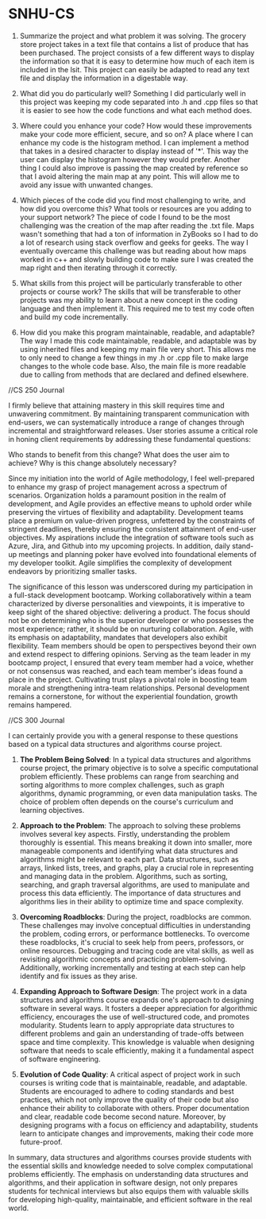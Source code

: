 # SNHU-CS
1. Summarize the project and what problem it was solving.
    The grocery store project takes in a text file that contains a list of produce that has been purchased. The project consists of a few different ways to display the information so that it is easy to determine how much of each item is included in the lsit. This project can easily be adapted to read any text file and display the information in a digestable way.
   
2. What did you do particularly well?
    Something I did particularly well in this project was keeping my code separated into .h and .cpp files so that it is easier to see how the code functions and what each method does.

3. Where could you enhance your code? How would these improvements make your code more efficient, secure, and so on?
     A place where I can enhance my code is the histogram method. I can implement a method that takes in a desired character to display instead of '*'. This way the user can display the histogram however they would prefer. Another thing I could also improve is passing the map created by reference so that I avoid altering the main map at any point. This will allow me to avoid any issue with unwanted changes.

4. Which pieces of the code did you find most challenging to write, and how did you overcome this? What tools or resources are you adding to your support network?
     The piece of code I found to be the most challenging was the creation of the map after reading the .txt file. Maps wasn't something that had a ton of information in ZyBooks so I had to do a lot of research using stack overflow and geeks for geeks. The way I eventually overcame this challenge was but reading about how maps worked in c++ and slowly building code to make sure I was created the map right and then iterating through it correctly.

5. What skills from this project will be particularly transferable to other projects or course work?
     The skills that will be transferable to other projects was my ability to learn about a new concept in the coding language and then implement it. This required me to test my code often and build my code incrementally.

6. How did you make this program maintainable, readable, and adaptable?
     The way I made this code maintainable, readable, and adaptable was by using inherited files and keeping my main file very short. This allows me to only need to change a few things in my .h or .cpp file to make large changes to the whole code base. Also, the main file is more readable due to calling from methods that are declared and defined elsewhere. 
  
//CS 250 Journal

I firmly believe that attaining mastery in this skill requires time and unwavering commitment. By maintaining transparent communication with end-users, we can systematically introduce a range of changes through incremental and straightforward releases. User stories assume a critical role in honing client requirements by addressing these fundamental questions:

Who stands to benefit from this change?
What does the user aim to achieve?
Why is this change absolutely necessary?

Since my initiation into the world of Agile methodology, I feel well-prepared to enhance my grasp of project management across a spectrum of scenarios. Organization holds a paramount position in the realm of development, and Agile provides an effective means to uphold order while preserving the virtues of flexibility and adaptability. Development teams place a premium on value-driven progress, unfettered by the constraints of stringent deadlines, thereby ensuring the consistent attainment of end-user objectives. My aspirations include the integration of software tools such as Azure, Jira, and Github into my upcoming projects. In addition, daily stand-up meetings and planning poker have evolved into foundational elements of my developer toolkit. Agile simplifies the complexity of development endeavors by prioritizing smaller tasks.

The significance of this lesson was underscored during my participation in a full-stack development bootcamp. Working collaboratively within a team characterized by diverse personalities and viewpoints, it is imperative to keep sight of the shared objective: delivering a product. The focus should not be on determining who is the superior developer or who possesses the most experience; rather, it should be on nurturing collaboration. Agile, with its emphasis on adaptability, mandates that developers also exhibit flexibility. Team members should be open to perspectives beyond their own and extend respect to differing opinions. Serving as the team leader in my bootcamp project, I ensured that every team member had a voice, whether or not consensus was reached, and each team member's ideas found a place in the project. Cultivating trust plays a pivotal role in boosting team morale and strengthening intra-team relationships. Personal development remains a cornerstone, for without the experiential foundation, growth remains hampered.

//CS 300 Journal

I can certainly provide you with a general response to these questions based on a typical data structures and algorithms course project.

1. **The Problem Being Solved**: In a typical data structures and algorithms course project, the primary objective is to solve a specific computational problem efficiently. These problems can range from searching and sorting algorithms to more complex challenges, such as graph algorithms, dynamic programming, or even data manipulation tasks. The choice of problem often depends on the course's curriculum and learning objectives.

2. **Approach to the Problem**: The approach to solving these problems involves several key aspects. Firstly, understanding the problem thoroughly is essential. This means breaking it down into smaller, more manageable components and identifying what data structures and algorithms might be relevant to each part. Data structures, such as arrays, linked lists, trees, and graphs, play a crucial role in representing and managing data in the problem. Algorithms, such as sorting, searching, and graph traversal algorithms, are used to manipulate and process this data efficiently. The importance of data structures and algorithms lies in their ability to optimize time and space complexity.

3. **Overcoming Roadblocks**: During the project, roadblocks are common. These challenges may involve conceptual difficulties in understanding the problem, coding errors, or performance bottlenecks. To overcome these roadblocks, it's crucial to seek help from peers, professors, or online resources. Debugging and tracing code are vital skills, as well as revisiting algorithmic concepts and practicing problem-solving. Additionally, working incrementally and testing at each step can help identify and fix issues as they arise.

4. **Expanding Approach to Software Design**: The project work in a data structures and algorithms course expands one's approach to designing software in several ways. It fosters a deeper appreciation for algorithmic efficiency, encourages the use of well-structured code, and promotes modularity. Students learn to apply appropriate data structures to different problems and gain an understanding of trade-offs between space and time complexity. This knowledge is valuable when designing software that needs to scale efficiently, making it a fundamental aspect of software engineering.

5. **Evolution of Code Quality**: A critical aspect of project work in such courses is writing code that is maintainable, readable, and adaptable. Students are encouraged to adhere to coding standards and best practices, which not only improve the quality of their code but also enhance their ability to collaborate with others. Proper documentation and clear, readable code become second nature. Moreover, by designing programs with a focus on efficiency and adaptability, students learn to anticipate changes and improvements, making their code more future-proof.

In summary, data structures and algorithms courses provide students with the essential skills and knowledge needed to solve complex computational problems efficiently. The emphasis on understanding data structures and algorithms, and their application in software design, not only prepares students for technical interviews but also equips them with valuable skills for developing high-quality, maintainable, and efficient software in the real world.
